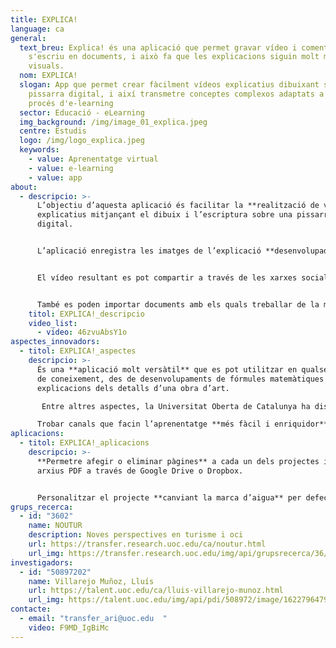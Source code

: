 ```yaml
---
title: EXPLICA!
language: ca
general:
  text_breu: Explica! és una aplicació que permet gravar vídeo i comentaris mentre
    s'escriu en documents, i això fa que les explicacions siguin molt més
    visuals.
  nom: EXPLICA!
  slogan: App que permet crear fàcilment vídeos explicatius dibuixant sobre una
    pissarra digital, i així transmetre conceptes complexos adaptats a qualsevol
    procés d'e-learning
  sector: Educació - eLearning
  img_background: /img/image_01_explica.jpeg
  centre: Estudis
  logo: /img/logo_explica.jpeg
  keywords:
    - value: Aprenentatge virtual
    - value: e-learning
    - value: app
about:
  - descripcio: >-
      L’objectiu d’aquesta aplicació és facilitar la **realització de vídeos**
      explicatius mitjançant el dibuix i l’escriptura sobre una pissarra
      digital. 


      L’aplicació enregistra les imatges de l’explicació **desenvolupada sobre la pissarra** (dibuix/text) i, a més, grava l’àudio explicatiu que l’acompanya, tot creant un vídeo amb l’explicació completa. 


      El vídeo resultant es pot compartir a través de les xarxes socials, editar amb qualsevol altra app o, fins i tot, enviar per correu, **fer vídeos** usant una pissarra digital, i registrar el dibuix creat a la pissarra juntament amb l'explicació de veu de l'usuari. 


      També es poden importar documents amb els quals treballar de la mateixa manera, dibuixant-hi a sobre i fent alhora una explicació. Explica! està disponible a iOS per a **dispositius Apple i a Play Store** per a dispositius Android.
    titol: EXPLICA!_descripcio
    video_list:
      - video: 46zvuAbsY1o
aspectes_innovadors:
  - titol: EXPLICA!_aspectes
    descripcio: >-
      És una **aplicació molt versàtil** que es pot utilitzar en qualsevol àmbit
      de coneixement, des de desenvolupaments de fórmules matemàtiques fins a
      explicacions dels detalls d’una obra d’art.

       Entre altres aspectes, la Universitat Oberta de Catalunya ha dissenyat i desenvolupat aquesta aplicació per: **Apropar el docent i els seus estudiants** mitjançant un format més proper que el text. Oferir suports digitals per a les experiències d’ensenyament i aprenentatge. 

      Trobar canals que facin l’aprenentatge **més fàcil i enriquidor**.
aplicacions:
  - titol: EXPLICA!_aplicacions
    descripcio: >-
      **Permetre afegir o eliminar pàgines** a cada un dels projectes i importar
      arxius PDF a través de Google Drive o Dropbox. 


      Personalitzar el projecte **canviant la marca d’aigua** per defecte per qualsevol altra imatge.
grups_recerca:
  - id: "3602"
    name: NOUTUR
    description: Noves perspectives en turisme i oci
    url: https://transfer.research.uoc.edu/ca/noutur.html
    url_img: https://transfer.research.uoc.edu/img/api/grupsrecerca/36/image/1594109415142
investigadors:
  - id: "50897202"
    name: Villarejo Muñoz, Lluís
    url: https://talent.uoc.edu/ca/lluis-villarejo-munoz.html
    url_img: https://talent.uoc.edu/img/api/pdi/508972/image/1622796479743
contacte:
  - email: "transfer_ari@uoc.edu  "
    video: F9MD_IgBiMc
---
```

